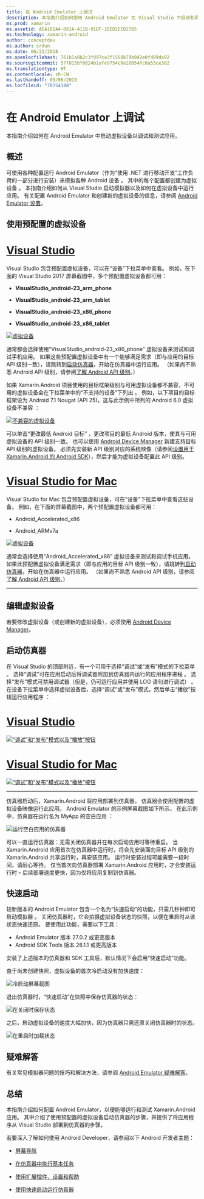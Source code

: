 ```yaml
---
title: 在 Android Emulator 上调试
description: 本指南介绍如何使用 Android Emulator 在 Visual Studio 中启动和调试应用。
ms.prod: xamarin
ms.assetid: AEA165A4-D81A-411B-91DF-2DED2EED27B5
ms.technology: xamarin-android
author: conceptdev
ms.author: crdun
ms.date: 06/22/2018
ms.openlocfilehash: 761b1a8b2c3fd97ca3f1560b79b042e0fd89da92
ms.sourcegitcommit: 57f815bf0024b1afe9754c0e28054fc0a53ce302
ms.translationtype: HT
ms.contentlocale: zh-CN
ms.lasthandoff: 09/06/2019
ms.locfileid: "70754188"
---
```

# <a name="debugging-on-the-android-emulator"></a>在 Android Emulator 上调试

本指南介绍如何在 Android Emulator 中启动虚拟设备以调试和测试应用。 

## <a name="overview"></a>概述

可使用各种配置运行 Android Emulator（作为“使用 .NET 进行移动开发”工作负荷的一部分进行安装）来模拟各种 Android 设备  。 其中的每个配置都创建为虚拟设备  。 本指南介绍如何从 Visual Studio 启动模拟器以及如何在虚拟设备中运行应用。 有关配置 Android Emulator 和创建新的虚拟设备的信息，请参阅 [Android Emulator 设置](~/android/get-started/installation/android-emulator/index.md)。

## <a name="using-a-pre-configured-virtual-device"></a>使用预配置的虚拟设备

# <a name="visual-studiotabwindows"></a>[Visual Studio](#tab/windows)

Visual Studio 包含预配置虚拟设备，可以在“设备”下拉菜单中查看。 例如，在下面的 Visual Studio 2017 屏幕截图中，多个预配置虚拟设备都可用：

- **VisualStudio\_android-23\_arm\_phone**

- **VisualStudio\_android-23\_arm\_tablet**

- **VisualStudio\_android-23\_x86\_phone** 

- **VisualStudio\_android-23\_x86\_tablet** 

[![虚拟设备](debug-on-emulator-images/win/01-virtual-devices-sml.png)](debug-on-emulator-images/win/01-virtual-devices.png#lightbox)

通常都会选择使用“VisualStudio\_android-23\_x86\_phone”  虚拟设备来测试和调试手机应用。 如果这些预配置虚拟设备中有一个能够满足需求（即与应用的目标 API 级别一致），请跳转到[启动仿真器](#launching)，开始在仿真器中运行应用。 （如果尚不熟悉 Android API 级别，请参阅[了解 Android API 级别](~/android/app-fundamentals/android-api-levels.md)。）

如果 Xamarin.Android 项目使用的目标框架级别与可用虚拟设备都不兼容，不可用的虚拟设备会在下拉菜单中的“不支持的设备”下列出  。 例如，以下项目的目标框架设为 Android 7.1 Nougat (API 25)，这与此示例中所列的 Android 6.0 虚拟设备不兼容   ：

[![不兼容的虚拟设备](debug-on-emulator-images/win/02-incompatible-level-sml.png)](debug-on-emulator-images/win/02-incompatible-level.png#lightbox)

可以单击“更改最低 Android 目标”  ，更改项目的最低 Android 版本，使其与可用虚拟设备的 API 级别一致。 也可以使用 [Android Device Manager](~/android/get-started/installation/android-emulator/device-manager.md) 新建支持目标 API 级别的虚拟设备。
必须先安装新 API 级别对应的系统映像（请参阅[设置用于 Xamarin.Android 的 Android SDK](~/android/get-started/installation/android-sdk.md)），然后才能为虚拟设备配置此 API 级别。

# <a name="visual-studio-for-mactabmacos"></a>[Visual Studio for Mac](#tab/macos)

Visual Studio for Mac 包含预配置虚拟设备，可在“设备”下拉菜单中查看这些设备。 例如，在下面的屏幕截图中，两个预配置虚拟设备都可用：

- Android\_Accelerated\_x86 

- Android\_ARMv7a 

[![虚拟设备](debug-on-emulator-images/mac/01-virtual-devices-sml.png)](debug-on-emulator-images/mac/01-virtual-devices.png#lightbox)

通常会选择使用“Android\_Accelerated\_x86”  虚拟设备来测试和调试手机应用。 如果此预配置虚拟设备满足需求（即与应用的目标 API 级别一致），请跳转到[启动仿真器](#launching)，开始在仿真器中运行应用。 （如果尚不熟悉 Android API 级别，请参阅[了解 Android API 级别](~/android/app-fundamentals/android-api-levels.md)。）

-----

## <a name="editing-virtual-devices"></a>编辑虚拟设备

若要修改虚拟设备（或创建新的虚拟设备），必须使用 [Android Device Manager](~/android/get-started/installation/android-emulator/device-manager.md)。

<a name="launching" />

## <a name="launching-the-emulator"></a>启动仿真器

在 Visual Studio 的顶部附近，有一个可用于选择“调试”或“发布”模式的下拉菜单   。 选择“调试”可在应用启动后将调试器附加到仿真器内运行的应用程序进程  。 选择“发布”模式可禁用调试器（但是，仍可运行应用并使用 LOG 语句进行调试）  。 在设备下拉菜单中选择虚拟设备后，选择“调试”或“发布”模式，然后单击“播放”按钮运行应用程序   ：

# <a name="visual-studiotabwindows"></a>[Visual Studio](#tab/windows)

[![“调试”和“发布”模式以及“播放”按钮](debug-on-emulator-images/win/17-debug-release-sml.png)](debug-on-emulator-images/win/17-debug-release.png#lightbox)

# <a name="visual-studio-for-mactabmacos"></a>[Visual Studio for Mac](#tab/macos)

[![“调试”和“发布”模式以及“播放”按钮](debug-on-emulator-images/mac/16-debug-release-sml.png)](debug-on-emulator-images/mac/16-debug-release.png#lightbox)

-----

仿真器启动后，Xamarin.Android 将应用部署到仿真器。 仿真器会使用配置的虚拟设备映像运行此应用。 Android Emulator 的示例屏幕截图如下所示。 在此示例中，仿真器在运行名为 MyApp 的空白应用  ：

![运行空白应用的仿真器](debug-on-emulator-images/emulator-running.png)

可以一直运行仿真器：无需关闭仿真器并在每次启动应用时等待重启。 当 Xamarin.Android 应用首次在仿真器中运行时，将会先安装面向目标 API 级别的 Xamarin.Android 共享运行时，再安装应用。 运行时安装过程可能需要一段时间，请耐心等待。 仅当首次向仿真器部署 Xamarin.Android 应用时，才会安装运行时 &ndash; 后续部署速度更快，因为仅将应用复制到仿真器。

<a name="quick-boot" />

## <a name="quick-boot"></a>快速启动

较新版本的 Android Emulator 包含一个名为“快速启动”的功能，只需几秒钟即可启动模拟器  。 关闭仿真器时，它会拍摄虚拟设备状态的快照，以便在重启时从该状态快速还原。
要使用此功能，需要以下工具：

- Android Emulator 版本 27.0.2 或更高版本
- Android SDK Tools 版本 26.1.1 或更高版本

安装了上述版本的仿真器和 SDK 工具后，默认情况下会启用“快速启动”功能。 

由于尚未创建快照，虚拟设备的首次冷启动没有加快速度：

![冷启动屏幕截图](debug-on-emulator-images/cold-boot.png)

退出仿真器时，“快速启动”在快照中保存仿真器的状态：

![在关闭时保存状态](debug-on-emulator-images/saving-state.png)

之后，启动虚拟设备的速度大幅加快，因为仿真器只需还原关闭仿真器时的状态。

![在重启时加载状态](debug-on-emulator-images/loading-state.png)

## <a name="troubleshooting"></a>疑难解答

有关常见模拟器问题的技巧和解决方法，请参阅 [Android Emulator 疑难解答](~/android/get-started/installation/android-emulator/troubleshooting.md)。

## <a name="summary"></a>总结

本指南介绍如何配置 Android Emulator，以便能够运行和测试 Xamarin.Android 应用。 其中介绍了使用预配置的虚拟设备启动仿真器的步骤，并提供了将应用程序从 Visual Studio 部署到仿真器的步骤。 

若要深入了解如何使用 Android Developer，请参阅以下 Android 开发者主题：

- [屏幕导航](https://developer.android.com/studio/run/emulator.html#navigate)

- [在仿真器中执行基本任务](https://developer.android.com/studio/run/emulator.html#tasks)

- [使用扩展控件、设置和帮助](https://developer.android.com/studio/run/emulator.html#extended)

- [使用快速启动运行仿真器](https://developer.android.com/studio/run/emulator#quickboot)
